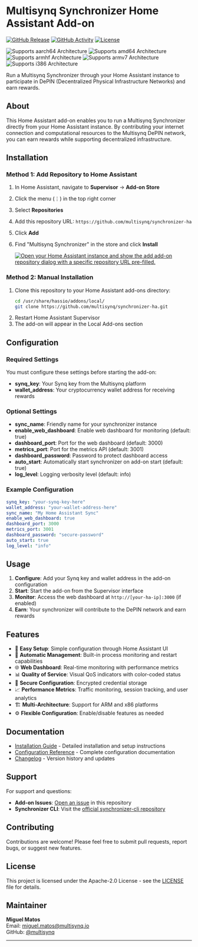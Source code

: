 # Multisynq Synchronizer Home Assistant Add-on

[![GitHub Release][releases-shield]][releases]
[![GitHub Activity][commits-shield]][commits]
[![License][license-shield]](LICENSE)

![Supports aarch64 Architecture][aarch64-shield]
![Supports amd64 Architecture][amd64-shield]
![Supports armhf Architecture][armhf-shield]
![Supports armv7 Architecture][armv7-shield]
![Supports i386 Architecture][i386-shield]

Run a Multisynq Synchronizer through your Home Assistant instance to participate in DePIN (Decentralized Physical Infrastructure Networks) and earn rewards.

## About

This Home Assistant add-on enables you to run a Multisynq Synchronizer directly from your Home Assistant instance. By contributing your internet connection and computational resources to the Multisynq DePIN network, you can earn rewards while supporting decentralized infrastructure.

## Installation

### Method 1: Add Repository to Home Assistant

1. In Home Assistant, navigate to **Supervisor** → **Add-on Store**
2. Click the menu (⋮) in the top right corner
3. Select **Repositories**
4. Add this repository URL: `https://github.com/multisynq/synchronizer-ha`
5. Click **Add**
6. Find "Multisynq Synchronizer" in the store and click **Install**

   [![Open your Home Assistant instance and show the add add-on repository dialog with a specific repository URL pre-filled.](https://my.home-assistant.io/badges/supervisor_add_addon_repository.svg)](https://my.home-assistant.io/redirect/supervisor_add_addon_repository/?repository_url=https%3A%2F%2Fgithub.com%2Fmultisynq%2Fsynchronizer-ha)

### Method 2: Manual Installation

1. Clone this repository to your Home Assistant add-ons directory:
   ```bash
   cd /usr/share/hassio/addons/local/
   git clone https://github.com/multisynq/synchronizer-ha.git
   ```
2. Restart Home Assistant Supervisor
3. The add-on will appear in the Local Add-ons section

## Configuration

### Required Settings

You must configure these settings before starting the add-on:

- **synq_key**: Your Synq key from the Multisynq platform
- **wallet_address**: Your cryptocurrency wallet address for receiving rewards

### Optional Settings

- **sync_name**: Friendly name for your synchronizer instance
- **enable_web_dashboard**: Enable web dashboard for monitoring (default: true)
- **dashboard_port**: Port for the web dashboard (default: 3000)
- **metrics_port**: Port for the metrics API (default: 3001)
- **dashboard_password**: Password to protect dashboard access
- **auto_start**: Automatically start synchronizer on add-on start (default: true)
- **log_level**: Logging verbosity level (default: info)

### Example Configuration

```yaml
synq_key: "your-synq-key-here"
wallet_address: "your-wallet-address-here"
sync_name: "My Home Assistant Sync"
enable_web_dashboard: true
dashboard_port: 3000
metrics_port: 3001
dashboard_password: "secure-password"
auto_start: true
log_level: "info"
```

## Usage

1. **Configure**: Add your Synq key and wallet address in the add-on configuration
2. **Start**: Start the add-on from the Supervisor interface
3. **Monitor**: Access the web dashboard at `http://[your-ha-ip]:3000` (if enabled)
4. **Earn**: Your synchronizer will contribute to the DePIN network and earn rewards

## Features

- 🚀 **Easy Setup**: Simple configuration through Home Assistant UI
- 🔧 **Automatic Management**: Built-in process monitoring and restart capabilities
- 🌐 **Web Dashboard**: Real-time monitoring with performance metrics
- 📊 **Quality of Service**: Visual QoS indicators with color-coded status
- 🔐 **Secure Configuration**: Encrypted credential storage
- 📈 **Performance Metrics**: Traffic monitoring, session tracking, and user analytics
- 🏗️ **Multi-Architecture**: Support for ARM and x86 platforms
- ⚙️ **Flexible Configuration**: Enable/disable features as needed

## Documentation

- [Installation Guide](INSTALL.md) - Detailed installation and setup instructions
- [Configuration Reference](DOCS.md) - Complete configuration documentation
- [Changelog](CHANGELOG.md) - Version history and updates

## Support

For support and questions:

- **Add-on Issues**: [Open an issue](https://github.com/multisynq/synchronizer-ha/issues) in this repository
- **Synchronizer CLI**: Visit the [official synchronizer-cli repository](https://github.com/multisynq/synchronizer-cli)

## Contributing

Contributions are welcome! Please feel free to submit pull requests, report bugs, or suggest new features.

## License

This project is licensed under the Apache-2.0 License - see the [LICENSE](LICENSE) file for details.

## Maintainer

**Miguel Matos**  
Email: miguel.matos@multisynq.io  
GitHub: [@multisynq](https://github.com/multisynq)

---

[aarch64-shield]: https://img.shields.io/badge/aarch64-yes-green.svg
[amd64-shield]: https://img.shields.io/badge/amd64-yes-green.svg
[armhf-shield]: https://img.shields.io/badge/armhf-yes-green.svg
[armv7-shield]: https://img.shields.io/badge/armv7-yes-green.svg
[i386-shield]: https://img.shields.io/badge/i386-yes-green.svg
[commits-shield]: https://img.shields.io/github/commit-activity/y/multisynq/synchronizer-ha.svg
[commits]: https://github.com/multisynq/synchronizer-ha/commits/main
[license-shield]: https://img.shields.io/github/license/multisynq/synchronizer-ha.svg
[releases-shield]: https://img.shields.io/github/release/multisynq/synchronizer-ha.svg
[releases]: https://github.com/multisynq/synchronizer-ha/releases
